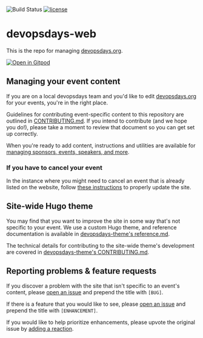 ![Build Status](https://github.com/devopsdays/devopsdays-web/actions/workflows/hugo.yml/badge.svg)
[![license](https://img.shields.io/github/license/devopsdays/devopsdays-theme.svg)](https://github.com/devopsdays/devopsdays-web/blob/main/LICENSE)

# devopsdays-web

This is the repo for managing [devopsdays.org](http://www.devopsdays.org).

[![Open in Gitpod](https://gitpod.io/button/open-in-gitpod.svg)](https://gitpod.io/#https://github.com/devopsdays/devopsdays-web)

## Managing your event content

If you are on a local devopsdays team and you'd like to edit [devopsdays.org](http://www.devopsdays.org) for your events, you're in the right place.

Guidelines for contributing event-specific content to this repository are outlined in [CONTRIBUTING.md](CONTRIBUTING.md). If you intend to contribute (and we hope you do!), please take a moment to review that document so you can get set up correctly.

When you're ready to add content, instructions and utilities are available for [managing sponsors, events, speakers, and more](utilities/README.md).

### If you have to cancel your event

In the instance where you might need to cancel an event that is already listed on the website, follow [these instructions](utilities/docs/cancel-event.md) to properly update the site.

## Site-wide Hugo theme

You may find that you want to improve the site in some way that's not specific to your event. We use a custom Hugo theme, and reference documentation is available in [devopsdays-theme's reference.md](https://github.com/devopsdays/devopsdays-web/blob/main/themes/devopsdays-theme/reference.md).

The technical details for contributing to the site-wide theme's development are covered in [devopsdays-theme's CONTRIBUTING.md](https://github.com/devopsdays/devopsdays-web/blob/main/themes/devopsdays-theme/CONTRIBUTING.md).

## Reporting problems & feature requests

If you discover a problem with the site that isn't specific to an event's content, please [open an issue](https://github.com/devopsdays/devopsdays-web/issues/new) and prepend the title with `[BUG]`.

If there is a feature that you would like to see, please [open an issue](https://github.com/devopsdays/devopsdays-web/issues/new) and prepend the title with `[ENHANCEMENT]`.

If you would like to help prioritize enhancements, please upvote the original issue by [adding a reaction](https://github.com/blog/2119-add-reactions-to-pull-requests-issues-and-comments).
